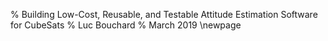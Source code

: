 % Building Low-Cost, Reusable, and Testable Attitude Estimation Software for CubeSats
% Luc Bouchard
% March 2019
\newpage
